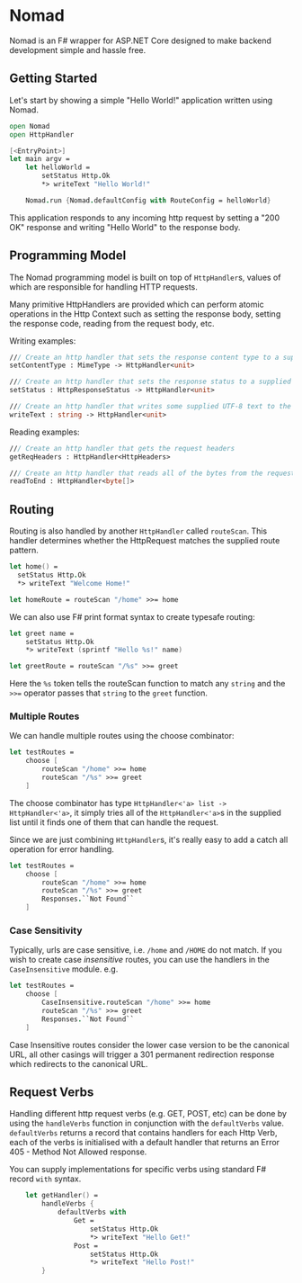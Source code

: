 # Nomad
Nomad is an F# wrapper for ASP.NET Core designed to make backend development simple and hassle free.

## Getting Started

Let's start by showing a simple "Hello World!" application written using Nomad.

```fsharp
open Nomad
open HttpHandler

[<EntryPoint>]
let main argv = 
    let helloWorld = 
        setStatus Http.Ok 
        *> writeText "Hello World!"

    Nomad.run {Nomad.defaultConfig with RouteConfig = helloWorld}
```

This application responds to any incoming http request by setting a "200 OK" response and writing "Hello World" to the response body.

## Programming Model

The Nomad programming model is built on top of `HttpHandler`s, values of which are responsible for handling HTTP requests.

Many primitive HttpHandlers are provided which can perform atomic operations in the Http Context such as setting the response body, setting the response code, reading from the request body, etc.

Writing examples:

```fsharp
/// Create an http handler that sets the response content type to a supplied content type
setContentType : MimeType -> HttpHandler<unit>

/// Create an http handler that sets the response status to a supplied status
setStatus : HttpResponseStatus -> HttpHandler<unit>

/// Create an http handler that writes some supplied UTF-8 text to the response body
writeText : string -> HttpHandler<unit>
```

Reading examples:

```fsharp
/// Create an http handler that gets the request headers
getReqHeaders : HttpHandler<HttpHeaders>

/// Create an http handler that reads all of the bytes from the request body
readToEnd : HttpHandler<byte[]>
```

## Routing

Routing is also handled by another `HttpHandler` called `routeScan`.  This handler determines whether the HttpRequest matches the supplied route pattern.

```fsharp
let home() =
  setStatus Http.Ok 
  *> writeText "Welcome Home!"

let homeRoute = routeScan "/home" >>= home
```

We can also use F# print format syntax to create typesafe routing:

```fsharp
let greet name =
    setStatus Http.Ok 
    *> writeText (sprintf "Hello %s!" name)

let greetRoute = routeScan "/%s" >>= greet
```

Here the `%s` token tells the routeScan function to match any `string` and the `>>=` operator passes that `string` to the `greet` function.

### Multiple Routes

We can handle multiple routes using the choose combinator:

```fsharp
let testRoutes =
    choose [
        routeScan "/home" >>= home
        routeScan "/%s" >>= greet
    ]
```

The choose combinator has type `HttpHandler<'a> list -> HttpHandler<'a>`, it simply tries all of the `HttpHandler<'a>`s in the supplied list until it finds one of them that can handle the request.

Since we are just combining `HttpHandler`s, it's really easy to add a catch all operation for error handling.

```fsharp
let testRoutes =
    choose [
        routeScan "/home" >>= home
        routeScan "/%s" >>= greet
        Responses.``Not Found``
    ]
```

### Case Sensitivity

Typically, urls are case sensitive, i.e. `/home` and `/HOME` do not match.  If you wish to create case *insensitive* routes, you can use the handlers in the `CaseInsensitive` module.  e.g.

```fsharp
let testRoutes =
    choose [
        CaseInsensitive.routeScan "/home" >>= home
        routeScan "/%s" >>= greet
        Responses.``Not Found``
    ]
```

Case Insensitive routes consider the lower case version to be the canonical URL, all other casings will trigger a 301 permanent redirection response which redirects to the canonical URL.


## Request Verbs

Handling different http request verbs (e.g. GET, POST, etc) can be done by using the `handleVerbs` function in conjunction with the `defaultVerbs` value.  `defaultVerbs` returns a record that contains handlers for each Http Verb, each of the verbs is initialised with a default handler that returns an Error 405 - Method Not Allowed response.

You can supply implementations for specific verbs using standard F# record `with` syntax.

```fsharp
    let getHandler() =
        handleVerbs {
            defaultVerbs with
                Get = 
                    setStatus Http.Ok
                    *> writeText "Hello Get!"
                Post = 
                    setStatus Http.Ok
                    *> writeText "Hello Post!"
        }
```
